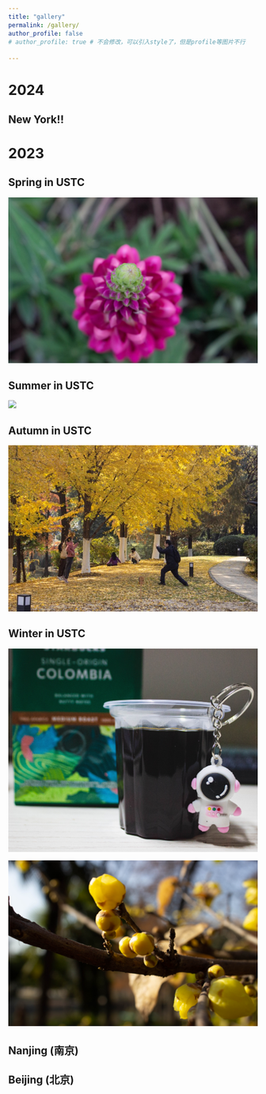 ```yaml
---
title: "gallery"
permalink: /gallery/
author_profile: false
# author_profile: true # 不会修改，可以引入style了，但是profile等图片不行

---
```

# 2024
## New York!!

# 2023
## Spring in USTC
![](../images/IMG_0444.jpg)

## Summer in USTC
![](../images/IMG_9973.JPG)

## Autumn in USTC
![Jump!](../images/IMG_0122.jpg)

## Winter in USTC
![HotCoffeeTime](../images/IMG_0171.jpg)

![canthus](../images/IMG_0251.jpg)

## Nanjing (南京)

## Beijing (北京)





